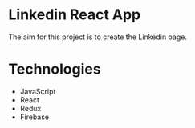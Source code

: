 # Linkedin React App
The aim for this project is to create the Linkedin page.

# Technologies 
- JavaScript
- React
- Redux
- Firebase 
